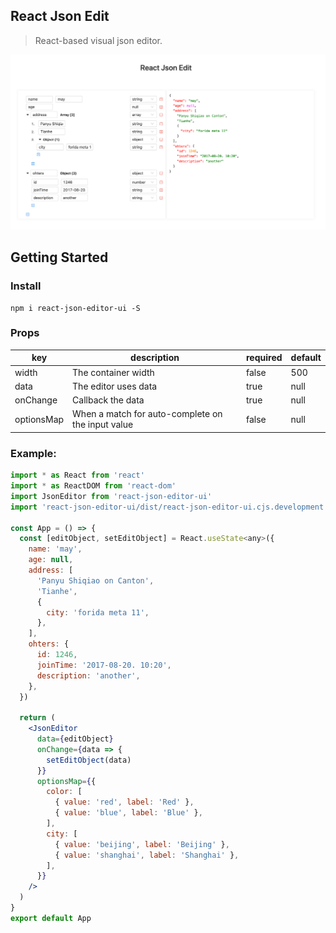 ## React Json Edit

> React-based visual json editor.

![](/images/example.png)
## Getting Started

### Install

```
npm i react-json-editor-ui -S
```

### Props

| key        | description                                       | required | default |
| ---------- | ------------------------------------------------- | -------- | ------- |
| width      | The container width                               | false    | 500     |
| data       | The editor uses data                              | true     | null    |
| onChange   | Callback the data                                 | true     | null    |
| optionsMap | When a match for auto-complete on the input value | false    | null    |

### Example:

```jsx
import * as React from 'react'
import * as ReactDOM from 'react-dom'
import JsonEditor from 'react-json-editor-ui'
import 'react-json-editor-ui/dist/react-json-editor-ui.cjs.development.css'

const App = () => {
  const [editObject, setEditObject] = React.useState<any>({
    name: 'may',
    age: null,
    address: [
      'Panyu Shiqiao on Canton',
      'Tianhe',
      {
        city: 'forida meta 11',
      },
    ],
    ohters: {
      id: 1246,
      joinTime: '2017-08-20. 10:20',
      description: 'another',
    },
  })

  return (
    <JsonEditor
      data={editObject}
      onChange={data => {
        setEditObject(data)
      }}
      optionsMap={{
        color: [
          { value: 'red', label: 'Red' },
          { value: 'blue', label: 'Blue' },
        ],
        city: [
          { value: 'beijing', label: 'Beijing' },
          { value: 'shanghai', label: 'Shanghai' },
        ],
      }}
    />
  )
}
export default App

```